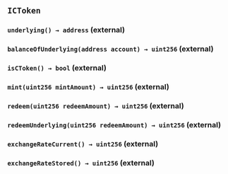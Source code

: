 ## `ICToken`






### `underlying() → address` (external)





### `balanceOfUnderlying(address account) → uint256` (external)





### `isCToken() → bool` (external)





### `mint(uint256 mintAmount) → uint256` (external)





### `redeem(uint256 redeemAmount) → uint256` (external)





### `redeemUnderlying(uint256 redeemAmount) → uint256` (external)





### `exchangeRateCurrent() → uint256` (external)





### `exchangeRateStored() → uint256` (external)








